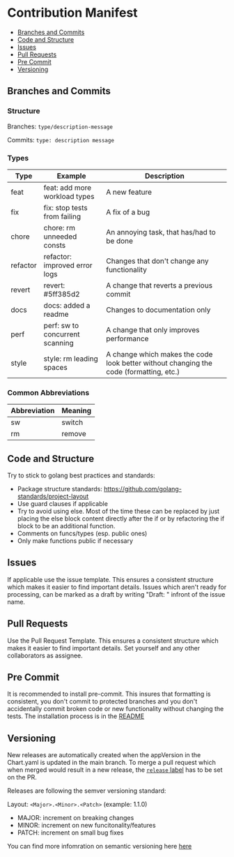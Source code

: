 # Contribution Manifest

- [Branches and Commits](#branches-and-commits)
- [Code and Structure](#code-and-structure)
- [Issues](#issues)
- [Pull Requests](#pull-requests)
- [Pre Commit](#pre-commit)
- [Versioning](#versioning)

## Branches and Commits

### Structure

Branches:
`type/description-message`

Commits:
`type: description message`

### Types

| Type     | Example                         | Description                                                                            |
| -------- | ------------------------------- | -------------------------------------------------------------------------------------- |
| feat     | feat: add more workload types   | A new feature                                                                          |
| fix      | fix: stop tests from failing    | A fix of a bug                                                                         |
| chore    | chore: rm unneeded consts       | An annoying task, that has/had to be done                                              |
| refactor | refactor: improved error logs   | Changes that don't change any functionality                                            |
| revert   | revert: #5ff385d2               | A change that reverts a previous commit                                                |
| docs     | docs: added a readme            | Changes to documentation only                                                          |
| perf     | perf: sw to concurrent scanning | A change that only improves performance                                                |
| style    | style: rm leading spaces        | A change which makes the code look better without changing the code (formatting, etc.) |

### Common Abbreviations

| Abbreviation | Meaning |
| ------------ | ------- |
| sw           | switch  |
| rm           | remove  |

## Code and Structure

Try to stick to golang best practices and standards:

<!-- keep this list updated everytime someone opens a pr with best practice issues  -->

- Package structure standards: https://github.com/golang-standards/project-layout
- Use guard clauses if applicable
- Try to avoid using else. Most of the time these can be replaced by just placing the else block content directly after the if or by refactoring the if block to be an additional function.
- Comments on funcs/types (esp. public ones)
- Only make functions public if necessary

## Issues

If applicable use the issue template. This ensures a consistent structure which makes it easier to find important details.
Issues which aren't ready for processing, can be marked as a draft by writing "Draft: " infront of the issue name.

## Pull Requests

Use the Pull Request Template. This ensures a consistent structure which makes it easier to find important details.
Set yourself and any other collaborators as assignee.

## Pre Commit

It is recommended to install pre-commit. This insures that formatting is consistent, you don't commit to protected branches and you don't accidentally commit broken code or new functionality without changing the tests. The installation process is in the [README](README.md#setting-up-pre-commit)

## Versioning

New releases are automatically created when the appVersion in the Chart.yaml is updated in the main branch. To merge a pull request which when merged would result in a new release, the [`release` label](https://github.com/caas-team/GoKubeDownscaler/labels/release) has to be set on the PR.

Releases are following the semver versioning standard:

Layout: `<Major>.<Minor>.<Patch>` (example: 1.1.0)

- MAJOR: increment on breaking changes
- MINOR: increment on new funcitonality/features
- PATCH: increment on small bug fixes

You can find more infomration on semantic versioning here [here](https://semver.org/)
